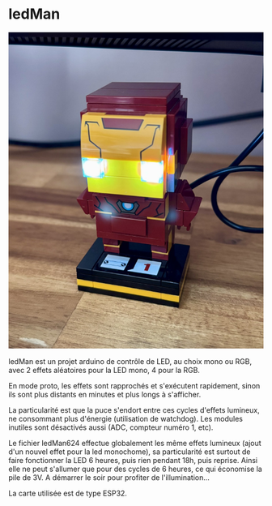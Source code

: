 # ledMan

![IronLedMan](https://github.com/matonf/ledMan/blob/master/IMG_4152.JPEG)

ledMan est un projet arduino de contrôle de LED, au choix mono ou RGB, avec 2 effets aléatoires pour la LED mono, 4 pour la RGB.

En mode proto, les effets sont rapprochés et s'exécutent rapidement, sinon ils sont plus distants en minutes et plus longs à s'afficher.

La particularité est que la puce s'endort entre ces cycles d'effets lumineux, ne consommant plus d'énergie (utilisation de watchdog). Les modules inutiles sont désactivés aussi (ADC, compteur numéro 1, etc).

Le fichier ledMan624 effectue globalement les même effets lumineux (ajout d'un nouvel effet pour la led monochome), sa particularité est surtout de faire fonctionner la LED 6 heures, puis rien pendant 18h, puis reprise. Ainsi elle ne peut s'allumer que pour des cycles de 6 heures, ce qui économise la pile de 3V. A démarrer le soir pour profiter de l'illumination...

La carte utilisée est de type ESP32.
